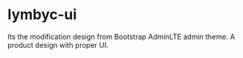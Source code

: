# lymbyc-ui
Its the modification design from Bootstrap AdminLTE admin theme.
A product design with proper UI.
